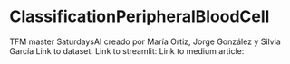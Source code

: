 # ClassificationPeripheralBloodCell
TFM master SaturdaysAI creado por María Ortiz, Jorge González y Silvia García
Link to dataset:
Link to streamlit:
Link to medium article:
